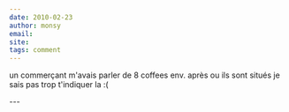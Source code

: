 ```yaml
---
date: 2010-02-23
author: monsy
email: 
site: 
tags: comment
---
```


<p>un commerçant m'avais parler de 8 coffees env. après ou ils sont situés je sais pas trop t'indiquer la :(</p>
---